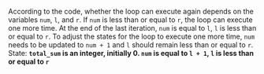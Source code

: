 According to the code, whether the loop can execute again depends on the variables `num`, `l`, and `r`. If `num` is less than or equal to `r`, the loop can execute one more time. At the end of the last iteration, `num` is equal to `l`, `l` is less than or equal to `r`. To adjust the states for the loop to execute one more time, `num` needs to be updated to `num + 1` and `l` should remain less than or equal to `r`.
State: **`total_sum` is an integer, initially 0. `num` is equal to `l + 1`, `l` is less than or equal to `r`**